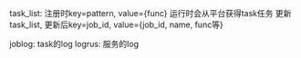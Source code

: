 task_list:
    注册时key=pattern, value={func}
    运行时会从平台获得task任务
    更新task_list, 更新后key=job_id, value={job_id, name, func等}


joblog:
    task的log
logrus:
    服务的log
